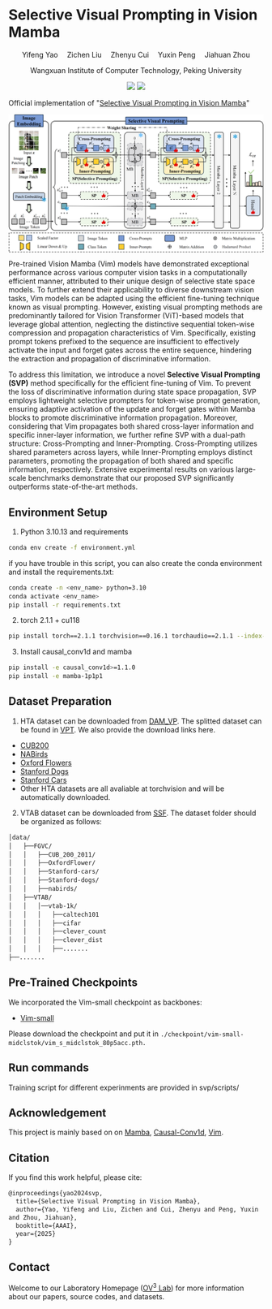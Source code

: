 # Selective Visual Prompting in Vision Mamba

<div align="center">

<div>
      Yifeng Yao&emsp; Zichen Liu&emsp; Zhenyu Cui&emsp; Yuxin Peng&emsp; Jiahuan Zhou
  </div>
<div>

  Wangxuan Institute of Computer Technology, Peking University

</div>
</div>
<p align="center">
  <a href='https://arxiv.org/abs/2412.08947'><img src='https://img.shields.io/badge/Arxiv-2412.08947-A42C25.svg?logo=arXiv'></a>
  <a href="https://hits.seeyoufarm.com"><img src="https://hits.seeyoufarm.com/api/count/incr/badge.svg?url=https%3A%2F%2Fgithub.com%2Fzhoujiahuan1991%2FAAAI2025-SVP&count_bg=%2379C83D&title_bg=%23555555&icon=&icon_color=%23E7E7E7&title=hits&edge_flat=false"/></a>
</p>

Official implementation of "[Selective Visual Prompting in Vision Mamba](https://arxiv.org/abs/2412.08947)"

<p align="center"><img src="./figs/pipeline-svp.png" align="center" width="750"></p>

Pre-trained Vision Mamba (Vim) models have demonstrated exceptional performance across various computer vision tasks in a computationally efficient manner, attributed to their unique design of selective state space models. To further extend their applicability to diverse downstream vision tasks, Vim models can be adapted using the efficient fine-tuning technique known as visual prompting. However, existing visual prompting methods are predominantly tailored for Vision Transformer (ViT)-based models that leverage global attention, neglecting the distinctive sequential token-wise compression and propagation characteristics of Vim. Specifically, existing prompt tokens prefixed to the sequence are insufficient to effectively activate the input and forget gates across the entire sequence, hindering the extraction and propagation of discriminative information. 

To address this limitation, we introduce a novel **Selective Visual Prompting (SVP)** method specifically for the efficient fine-tuning of Vim. To prevent the loss of discriminative information during state space propagation, SVP employs lightweight selective prompters for token-wise prompt generation, ensuring adaptive activation of the update and forget gates within Mamba blocks to promote discriminative information propagation. Moreover, considering that Vim propagates both shared cross-layer information and specific inner-layer information, we further refine SVP with a dual-path structure: Cross-Prompting and Inner-Prompting. Cross-Prompting utilizes shared parameters across layers, while Inner-Prompting employs distinct parameters, promoting the propagation of both shared and specific information, respectively. Extensive experimental results on various large-scale benchmarks demonstrate that our proposed SVP significantly outperforms state-of-the-art methods.
## Environment Setup
1. Python 3.10.13 and requirements

```bash 
conda env create -f environment.yml
```

if you have trouble in this script, you can also create the conda environment and install the requirements.txt:
```bash 
conda create -n <env_name> python=3.10
conda activate <env_name>
pip install -r requirements.txt
```

2. torch 2.1.1 + cu118
```bash 
pip install torch==2.1.1 torchvision==0.16.1 torchaudio==2.1.1 --index-url https://download.pytorch.org/whl/cu118
```
3. Install causal_conv1d and mamba
```bash
pip install -e causal_conv1d>=1.1.0
pip install -e mamba-1p1p1
```
## Dataset Preparation
1. HTA dataset can be downloaded from [DAM_VP](https://github.com/shikiw/DAM-VP/tree/main). The splitted dataset can be found in [VPT](https://github.com/KMnP/vpt). We also provide the download links here.
- [CUB200](https://data.caltech.edu/records/65de6-vp158)
- [NABirds](http://info.allaboutbirds.org/nabirds/)
- [Oxford Flowers](https://www.robots.ox.ac.uk/~vgg/data/flowers/)
- [Stanford Dogs](http://vision.stanford.edu/aditya86/ImageNetDogs/main.html)
- [Stanford Cars](https://ai.stanford.edu/~jkrause/cars/car_dataset.html)
- Other HTA datasets are all avaliable at torchvision and will be automatically downloaded.
2. VTAB dataset can be downloaded from [SSF](https://github.com/dongzelian/SSF).
The dataset folder should be organized as follows:
```bash
│data/
│   ├──FGVC/
│   │   ├──CUB_200_2011/
│   │   ├──OxfordFlower/
│   │   ├──Stanford-cars/
│   │   ├──Stanford-dogs/
│   │   ├──nabirds/
│   ├──VTAB/
│   │   │──vtab-1k/
│   │   │   ├──caltech101
│   │   │   ├──cifar
│   │   │   ├──clever_count
│   │   │   ├──clever_dist
│   │   │   ├──.......
├──.......
```

## Pre-Trained Checkpoints
We incorporated the Vim-small checkpoint as backbones:

- [Vim-small](https://huggingface.co/hustvl/Vim-small-midclstok)

Please download the checkpoint and put it in ``./checkpoint/vim-small-midclstok/vim_s_midclstok_80p5acc.pth.``

## Run commands
Training script for different experinments are provided in svp/scripts/


## Acknowledgement

This project is mainly based on on [Mamba](https://github.com/state-spaces/mamba), [Causal-Conv1d](https://github.com/Dao-AILab/causal-conv1d), [Vim](https://github.com/hustvl/Vim).

## Citation

If you find this work helpful, please cite:
```
@inproceedings{yao2024svp,
  title={Selective Visual Prompting in Vision Mamba},
  author={Yao, Yifeng and Liu, Zichen and Cui, Zhenyu and Peng, Yuxin and Zhou, Jiahuan},
  booktitle={AAAI},
  year={2025}
}

```

## Contact

Welcome to our Laboratory Homepage ([OV<sup>3</sup> Lab](https://zhoujiahuan1991.github.io/)) for more information about our papers, source codes, and datasets.
